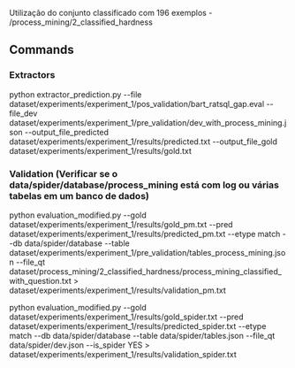 Utilização do conjunto classificado com 196 exemplos
    - /process_mining/2_classified_hardness

## Commands
### Extractors
python extractor_prediction.py --file dataset/experiments/experiment_1/pos_validation/bart_ratsql_gap.eval --file_dev dataset/experiments/experiment_1/pre_validation/dev_with_process_mining.json --output_file_predicted dataset/experiments/experiment_1/results/predicted.txt --output_file_gold dataset/experiments/experiment_1/results/gold.txt

### Validation (Verificar se o data/spider/database/process_mining está com log ou várias tabelas em um banco de dados)
python evaluation_modified.py --gold dataset/experiments/experiment_1/results/gold_pm.txt --pred dataset/experiments/experiment_1/results/predicted_pm.txt --etype match --db data/spider/database --table dataset/experiments/experiment_1/pre_validation/tables_process_mining.json --file_qt dataset/process_mining/2_classified_hardness/process_mining_classified_with_question.txt > dataset/experiments/experiment_1/results/validation_pm.txt

python evaluation_modified.py --gold dataset/experiments/experiment_1/results/gold_spider.txt --pred dataset/experiments/experiment_1/results/predicted_spider.txt --etype match --db data/spider/database --table data/spider/tables.json --file_qt data/spider/dev.json  --is_spider YES > dataset/experiments/experiment_1/results/validation_spider.txt